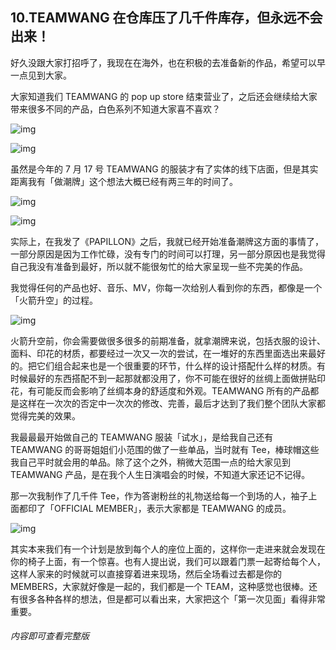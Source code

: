 ## 10.TEAMWANG 在仓库压了几千件库存，但永远不会出来！
好久没跟大家打招呼了，我现在在海外，也在积极的去准备新的作品，希望可以早一点见到大家。


大家知道我们 TEAMWANG 的 pop up store 结束营业了，之后还会继续给大家带来很多不同的产品，白色系列不知道大家喜不喜欢？


![img](https://pic3.zhimg.com/v2-725c68151f060c8e2e428691abc06b6e.webp)

![img](https://pic2.zhimg.com/v2-940dcec4f51a841804b4997752ef1a99.webp)

虽然是今年的 7 月 17 号 TEAMWANG 的服装才有了实体的线下店面，但是其实距离我有「做潮牌」这个想法大概已经有两三年的时间了。


![img](https://pic1.zhimg.com/v2-cd67d28ce63c0ba7a0dfe7b0b6b1fee0.webp)

![img](https://pic4.zhimg.com/v2-7f7aedf52f8a2874b7cc7ac234b45d6c.webp)

实际上，在我发了《PAPILLON》之后，我就已经开始准备潮牌这方面的事情了，一部分原因是因为工作忙碌，没有专门的时间可以打理，另一部分原因也是我觉得自己我没有准备到最好，所以就不能很匆忙的给大家呈现一些不完美的作品。


我觉得任何的产品也好、音乐、MV，你每一次给别人看到你的东西，都像是一个「火箭升空」的过程。


![img](https://pic4.zhimg.com/v2-5bd08cff4b1b6cf1ce7fc3c580a3e9b9.webp)

火箭升空前，你会需要做很多很多的前期准备，就拿潮牌来说，包括衣服的设计、面料、印花的材质，都要经过一次又一次的尝试，在一堆好的东西里面选出来最好的。把它们组合起来也是一个很重要的环节，什么样的设计搭配什么样的材质。有时候最好的东西搭配不到一起那就都没用了，你不可能在很好的丝绸上面做拼贴印花，有可能反而会影响了丝绸本身的舒适度和外观。TEAMWANG 所有的产品都是这样在一次次的否定中一次次的修改、完善，最后才达到了我们整个团队大家都觉得完美的效果。


我最最最开始做自己的 TEAMWANG 服装「试水」，是给我自己还有 TEAMWANG 的哥哥姐姐们小范围的做了一些单品，当时就有 Tee，棒球帽这些我自己平时就会用的单品。除了这个之外，稍微大范围一点的给大家见到 TEAMWANG 产品，是在我个人生日演唱会的时候，不知道大家还记不记得。


那一次我制作了几千件 Tee，作为答谢粉丝的礼物送给每一个到场的人，袖子上面都印了「OFFICIAL MEMBER」，表示大家都是 TEAMWANG 的成员。


![img](https://pic1.zhimg.com/v2-62e2457d1c86d5cba78add7611f21770.webp)

其实本来我们有一个计划是放到每个人的座位上面的，这样你一走进来就会发现在你的椅子上面，有一个惊喜。也有人提出说，我们可以跟着门票一起寄给每个人，这样人家来的时候就可以直接穿着进来现场，然后全场看过去都是你的 MEMBERS，大家就好像是一起的，我们都是一个 TEAM，这种感觉也很棒。还有很多各种各样的想法，但是都可以看出来，大家把这个「第一次见面」看得非常重要。


###### 内容即可查看完整版
